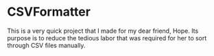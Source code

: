 # CSVFormatter

This is a very quick project that I made for my dear friend, Hope.
Its purpose is to reduce the tedious labor that was required for her to sort through CSV files manually.
